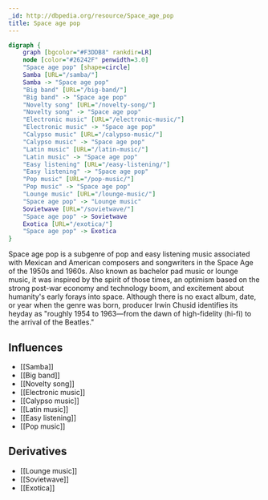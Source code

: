 ```yaml
---
_id: http://dbpedia.org/resource/Space_age_pop
title: Space age pop
---
```


```dot
digraph {
	graph [bgcolor="#F3DDB8" rankdir=LR]
	node [color="#26242F" penwidth=3.0]
	"Space age pop" [shape=circle]
	Samba [URL="/samba/"]
	Samba -> "Space age pop"
	"Big band" [URL="/big-band/"]
	"Big band" -> "Space age pop"
	"Novelty song" [URL="/novelty-song/"]
	"Novelty song" -> "Space age pop"
	"Electronic music" [URL="/electronic-music/"]
	"Electronic music" -> "Space age pop"
	"Calypso music" [URL="/calypso-music/"]
	"Calypso music" -> "Space age pop"
	"Latin music" [URL="/latin-music/"]
	"Latin music" -> "Space age pop"
	"Easy listening" [URL="/easy-listening/"]
	"Easy listening" -> "Space age pop"
	"Pop music" [URL="/pop-music/"]
	"Pop music" -> "Space age pop"
	"Lounge music" [URL="/lounge-music/"]
	"Space age pop" -> "Lounge music"
	Sovietwave [URL="/sovietwave/"]
	"Space age pop" -> Sovietwave
	Exotica [URL="/exotica/"]
	"Space age pop" -> Exotica
}
```

Space age pop is a subgenre of pop and easy listening music associated with Mexican and American composers and songwriters in the Space Age of the 1950s and 1960s. Also known as bachelor pad music or lounge music, it was inspired by the spirit of those times, an optimism based on the strong post-war economy and technology boom, and excitement about humanity's early forays into space. Although there is no exact album, date, or year when the genre was born, producer Irwin Chusid identifies its heyday as "roughly 1954 to 1963—from the dawn of high-fidelity (hi-fi) to the arrival of the Beatles."

## Influences

- [[Samba]]
- [[Big band]]
- [[Novelty song]]
- [[Electronic music]]
- [[Calypso music]]
- [[Latin music]]
- [[Easy listening]]
- [[Pop music]]

## Derivatives

- [[Lounge music]]
- [[Sovietwave]]
- [[Exotica]]
